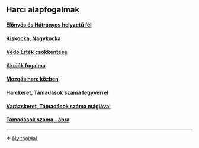 ## Harci alapfogalmak

#### [Előnyös és Hátrányos helyzetű fél](063_01_elonyos_hatranyos_helyzetu_fel.md)

#### [Kiskocka, Nagykocka](063_02_kiskocka_nagykocka.md)

#### [Védő Érték csökkentése](063_03_vedo_ertek_csokkentese.md)

#### [Akciók fogalma](063_04_akcio_fogalma.md)

#### [Mozgás harc közben](063_05_mozgas_harc_kozben.md)

#### [Harckeret, Támadások száma fegyverrel](063_06_tamadasok_szama_fegyverrel.md)

#### [Varázskeret, Támadások száma mágiával](063_07_tamadasok_szama_varazslaskor.md)

#### [Támadások száma - ábra](063_08_tamadasok_szama_abra.md)

---

⚜️ [Nyitóoldal](start.md)
